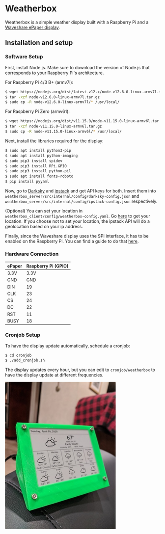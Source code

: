 # Weatherbox 

Weatherbox is a simple weather display built with a Raspberry Pi and a [Waveshare ePaper display](https://www.waveshare.com/wiki/4.2inch_e-Paper_Module). 

## Installation and setup

### Software Setup

First, install Node.js. Make sure to download the version of Node.js that corresponds to your Raspberry Pi's architecture.

For Raspberry Pi 4/3 B+ (armv7l):

```bash
$ wget https://nodejs.org/dist/latest-v12.x/node-v12.6.0-linux-armv7l.tar.gz
$ tar -xzf node-v12.6.0-linux-armv7l.tar.gz
$ sudo cp -R node-v12.6.0-linux-armv7l/* /usr/local/
```

For Raspberry Pi Zero (armv61):

```bash
$ wget https://nodejs.org/dist/v11.15.0/node-v11.15.0-linux-armv6l.tar.gz
$ tar -xzf node-v11.15.0-linux-armv6l.tar.gz
$ sudo cp -R node-v11.15.0-linux-armv6l/* /usr/local/
```

Next, install the libraries required for the display:

```bash
$ sudo apt install python3-pip
$ sudo apt install python-imaging
$ sudo pip3 install spidev
$ sudo pip3 install RPi.GPIO
$ sudo pip3 install python-pil
$ sudo apt install fonts-roboto
$ pip install pyyaml
```

Now, go to [Darksky](https://darksky.net/dev) and [ipstack](https://ipstack.com/) and get API keys for both. Insert them into `weatherbox_server/src/internal/config/darksky-config.json` and `weatherbox_server/src/internal/config/ipstack-config.json` respectively.

(Optional) You can set your location in `weatherbox_client/config/weatherbox-config.yaml`. Go [here](https://www.latlong.net/) to get your location. If you choose not to set your location, the ipstack API will do a geolocation based on your ip address. 

Finally, since the Waveshare display uses the SPI interface, it has to be enabled on the Raspberry Pi. You can find a guide to do that [here](https://www.raspberrypi-spy.co.uk/2014/08/enabling-the-spi-interface-on-the-raspberry-pi/).

### Hardware Connection

| ePaper | Raspberry Pi (GPIO) |
|--------|---------------------|
| 3.3V   | 3.3V                |
| GND    | GND                 |
| DIN    | 19                  |
| CLK    | 23                  |
| CS     | 24                  |
| DC     | 22                  |
| RST    | 11                  |
| BUSY   | 18                  |

### Cronjob Setup

To have the display update automatically, schedule a cronjob:

```bash
$ cd cronjob
$ ./add_cronjob.sh
```

The display updates every hour, but you can edit to `cronjob/weatherbox` to have the display update at different frequencies.

![Weatherbox display](resources/weatherbox.jpg)